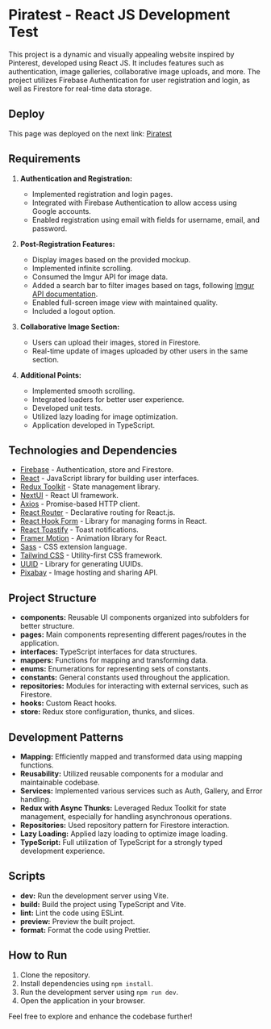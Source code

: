 # Piratest - React JS Development Test

This project is a dynamic and visually appealing website inspired by Pinterest, developed using React JS. It includes features such as authentication, image galleries, collaborative image uploads, and more. The project utilizes Firebase Authentication for user registration and login, as well as Firestore for real-time data storage.

## Deploy
This page was deployed on the next link:
[Piratest](https://piratest.vercel.app/)

## Requirements

1. **Authentication and Registration:**
   - Implemented registration and login pages.
   - Integrated with Firebase Authentication to allow access using Google accounts.
   - Enabled registration using email with fields for username, email, and password.

2. **Post-Registration Features:**
   - Display images based on the provided mockup.
   - Implemented infinite scrolling.
   - Consumed the Imgur API for image data.
   - Added a search bar to filter images based on tags, following [Imgur API documentation](https://apidocs.imgur.com/#0f89160b-8bb3-40c5-b17b-a02cc8a2f73d).
   - Enabled full-screen image view with maintained quality.
   - Included a logout option.

3. **Collaborative Image Section:**
   - Users can upload their images, stored in Firestore.
   - Real-time update of images uploaded by other users in the same section.

4. **Additional Points:**
   - Implemented smooth scrolling.
   - Integrated loaders for better user experience.
   - Developed unit tests.
   - Utilized lazy loading for image optimization.
   - Application developed in TypeScript.

## Technologies and Dependencies

- [Firebase](https://firebase.google.com/) - Authentication, store and Firestore.
- [React](https://reactjs.org/) - JavaScript library for building user interfaces.
- [Redux Toolkit](https://redux-toolkit.js.org/) - State management library.
- [NextUI](https://nextui.org/) - React UI framework.
- [Axios](https://axios-http.com/) - Promise-based HTTP client.
- [React Router](https://reactrouter.com/) - Declarative routing for React.js.
- [React Hook Form](https://react-hook-form.com/) - Library for managing forms in React.
- [React Toastify](https://fkhadra.github.io/react-toastify/introduction) - Toast notifications.
- [Framer Motion](https://www.framer.com/motion/) - Animation library for React.
- [Sass](https://sass-lang.com/) - CSS extension language.
- [Tailwind CSS](https://tailwindcss.com/) - Utility-first CSS framework.
- [UUID](https://github.com/uuidjs/uuid) - Library for generating UUIDs.
- [Pixabay](https://pixabay.com/api/docs/) - Image hosting and sharing API.

## Project Structure

- **components:** Reusable UI components organized into subfolders for better structure.
- **pages:** Main components representing different pages/routes in the application.
- **interfaces:** TypeScript interfaces for data structures.
- **mappers:** Functions for mapping and transforming data.
- **enums:** Enumerations for representing sets of constants.
- **constants:** General constants used throughout the application.
- **repositories:** Modules for interacting with external services, such as Firestore.
- **hooks:** Custom React hooks.
- **store:** Redux store configuration, thunks, and slices.

## Development Patterns

- **Mapping:** Efficiently mapped and transformed data using mapping functions.
- **Reusability:** Utilized reusable components for a modular and maintainable codebase.
- **Services:** Implemented various services such as Auth, Gallery, and Error handling.
- **Redux with Async Thunks:** Leveraged Redux Toolkit for state management, especially for handling asynchronous operations.
- **Repositories:** Used repository pattern for Firestore interaction.
- **Lazy Loading:** Applied lazy loading to optimize image loading.
- **TypeScript:** Full utilization of TypeScript for a strongly typed development experience.

## Scripts

- **dev:** Run the development server using Vite.
- **build:** Build the project using TypeScript and Vite.
- **lint:** Lint the code using ESLint.
- **preview:** Preview the built project.
- **format:** Format the code using Prettier.

## How to Run

1. Clone the repository.
2. Install dependencies using `npm install`.
3. Run the development server using `npm run dev`.
4. Open the application in your browser.

Feel free to explore and enhance the codebase further!